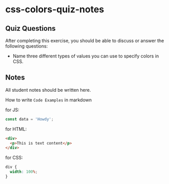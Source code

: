 # css-colors-quiz-notes

## Quiz Questions

After completing this exercise, you should be able to discuss or answer the following questions:

- Name three different types of values you can use to specify colors in CSS.

## Notes

All student notes should be written here.

How to write `Code Examples` in markdown

for JS:

```javascript
const data = 'Howdy';
```

for HTML:

```html
<div>
  <p>This is text content</p>
</div>
```

for CSS:

```css
div {
  width: 100%;
}
```
